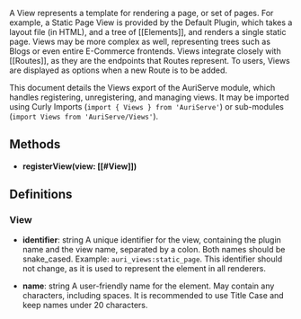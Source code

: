 A View represents a template for rendering a page, or set of pages. For example, a Static Page View is provided by the Default Plugin, which takes a layout file (in HTML), and a tree of [[Elements]], and renders a single static page. Views may be more complex as well, representing trees such as Blogs or even entire E-Commerce frontends. Views integrate closely with [[Routes]], as they are the endpoints that Routes represent. To users, Views are displayed as options when a new Route is to be added.

This document details the Views export of the AuriServe module, which handles registering, unregistering, and managing views. It may be imported using Curly Imports (`import { Views } from 'AuriServe'`) or sub-modules (`import Views from 'AuriServe/Views'`).

## Methods

- **registerView(view: [[#View]])**



## Definitions

### View

- **identifier**:  string
	A unique identifier for the view, containing the plugin name and the view name, separated by a colon. Both names should be snake_cased. Example: `auri_views:static_page`. This identifier should not change, as it is used to represent the element in all renderers.
	
- **name**:  string
	A user-friendly name for the element. May contain any characters, including spaces. It is recommended to use Title Case and keep names under 20 characters.